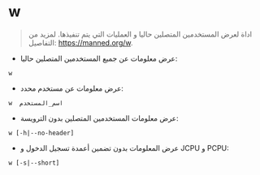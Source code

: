 # w

>  اداة لعرض المستخدمين المتصلين حاليا و العمليات التي يتم تنفيذها.
> لمزيد من التفاصيل: https://manned.org/w.

- عرض معلومات عن جميع المستخدمين المتصلين حاليا:

`w`

- عرض معلومات عن مستخدم محدد:

`w  اسم_المستخدم`

- عرض معلومات المستخدمين المتصلين بدون الترويسة:

`w [-h|--no-header]`

- عرض المعلومات بدون تضمين أعمدة تسجيل الدخول و JCPU و PCPU:

`w [-s|--short]`
